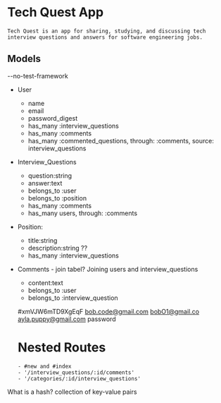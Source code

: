 # Tech Quest App
    Tech Quest is an app for sharing, studying, and discussing tech interview questions and answers for software engineering jobs. 

## Models  
--no-test-framework

  - User 
      - name
      - email
      - password_digest
      - has_many :interview_questions
      - has_many :comments
      - has_many :commented_questions, through: :comments, source: interview_questions
    

  - Interview_Questions  
      - question:string
      - answer:text
      - belongs_to :user
      - belongs_to :position
      - has_many :comments
      - has_many users, through: :comments

  - Position:
     - title:string
     - description:string ??
     - has_many :interview_questions
   

  - Comments - join tabel? Joining users and interview_questions
     - content:text
     - belongs_to :user
     - belongs_to :interview_question 
    
    #xmVJW6mTD9XgEqF
    bob.code@gmail.com
    bobO1@gmail.co
    ayla.puppy@gmail.com
    password

    # Nested Routes
        - #new and #index
        - '/interview_questions/:id/comments'
        - '/categories/:id/interview_questions'

What is a hash?
 collection of key-value pairs 